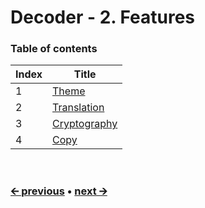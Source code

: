 # Decoder - 2. Features

### Table of contents
Index | Title
------|---------------------------------------------------
1     | [Theme](/docs/en/feature-theme.md)
2     | [Translation](/docs/en/feature-translation.md)
3     | [Cryptography](/docs/en/feature-cryptography.md)
4     | [Copy](/docs/en/feature-copy.md)

<br>

### [🡨 previous](/docs/en/project-structure.md) • [next 🡪](/docs/en/feature-theme.md)
